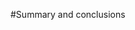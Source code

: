 #Summary and conclusions
<!-- Integrates all of the chapters, and only has to be something like a page.  Should be easy to whip out. -->
<!--The increasing amount of data and computational power creates new opportunities to address some of the major ecological questions in a new way.-->

<!-- Computational techniques and lots of data are a powerful tool for ecology, but that not a panacea. -->

<!--It is difficult to infer process from species abundance distributions alone.-->

<!-- May not be one single suite of processes that have equal importance in all communities, i.e., non-neutral processes may be more important in some communities, but not in others.-->

<!-- Pattern to Process to Prediction, but identification of process may not be neccesary for prediction.  Process and prediction may be two separate research goals. [@citation, @mcgill2010mechanisms]-->